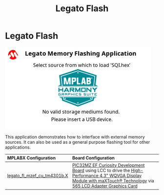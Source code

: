 ﻿---
parent: Example Applications
title: Legato Flash
nav_order: 5
---

# Legato Flash

![](./../../docs/images/legato_flash.png)

This application demonstrates how to interface with external memory sources.  It can also be used as a general purpose flashing tool for other applications.

|MPLABX Configuration|Board Configuration|
|:-------------------|:------------------|
|[legato_fl_mzef_cu_tm4301b.X](./firmware/legato_fl_mzef_cu_tm4301b.X/readme.md)|[PIC32MZ EF Curiosity Development Board](https://www.microchip.com/DevelopmentTools/ProductDetails/PartNO/DM320209) using LCC to drive the [High-Performance 4.3" WQVGA Display Module with maXTouch® Technology](https://www.microchip.com/DevelopmentTools/ProductDetails/PartNO/AC320005-4) via [565 LCD Adapter Graphics Card](https://www.microchip.com/Developmenttools/ProductDetails/AC320212)|
